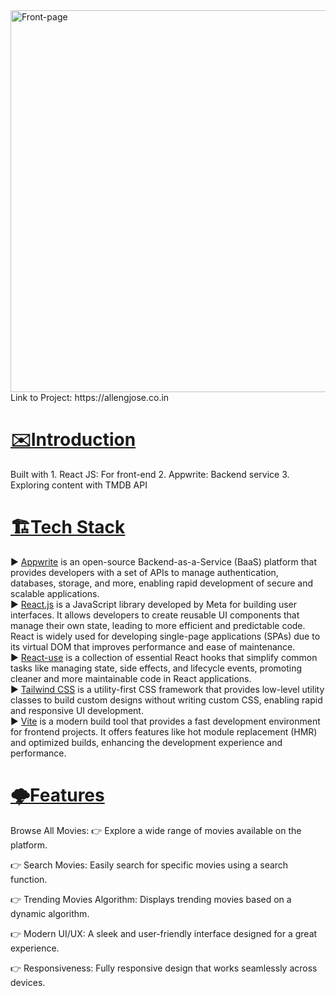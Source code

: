 <img width="1403" height="611" alt="Front-page" src="https://github.com/user-attachments/assets/e2c39a04-e8fa-48e5-acf1-1a2bc84984e8" />
Link to Project: https://allengjose.co.in
<h1><b><u>✉️Introduction</u></b></h1>
Built with 
1. React JS: For front-end
2. Appwrite: Backend service
3. Exploring content with TMDB API 
<h1><b><u>🏗️Tech Stack</u></b></h1>

▶️ <u>Appwrite</u> is an open-source Backend-as-a-Service (BaaS) platform that provides developers with a set of APIs to manage authentication, databases, storage, and more, enabling rapid development of secure and scalable applications.
<br>
▶️ <u>React.js</u> is a JavaScript library developed by Meta for building user interfaces. It allows developers to create reusable UI components that manage their own state, leading to more efficient and predictable code. React is widely used for developing single-page applications (SPAs) due to its virtual DOM that improves performance and ease of maintenance.
<br>
▶️ <u>React-use</u> is a collection of essential React hooks that simplify common tasks like managing state, side effects, and lifecycle events, promoting cleaner and more maintainable code in React applications.
<br>
▶️ <u>Tailwind CSS</u> is a utility-first CSS framework that provides low-level utility classes to build custom designs without writing custom CSS, enabling rapid and responsive UI development.
<br>
▶️ <u>Vite</u> is a modern build tool that provides a fast development environment for frontend projects. It offers features like hot module replacement (HMR) and optimized builds, enhancing the development experience and performance.
<br>

<h1><b><u>🌩️Features</u></b></h1>
Browse All Movies:
👉 Explore a wide range of movies available on the platform.

👉 Search Movies: Easily search for specific movies using a search function.

👉 Trending Movies Algorithm: Displays trending movies based on a dynamic algorithm.

👉 Modern UI/UX: A sleek and user-friendly interface designed for a great experience.

👉 Responsiveness: Fully responsive design that works seamlessly across devices.

